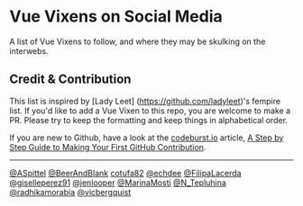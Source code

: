# Vue Vixens on Social Media
A list of Vue Vixens to follow, and where they may be skulking on the interwebs.

## Credit & Contribution
This list is inspired by [Lady Leet] (https://github.com/ladyleet)'s fempire list. If you'd like to add a Vue Vixen to this repo, you are welcome to make a PR. Please try to keep the formatting and keep things in alphabetical order. 

If you are new to Github, have a look at the [codeburst.io](https://codeburst.io/) article, [A Step by Step Guide to Making Your First GitHub Contribution](https://codeburst.io/a-step-by-step-guide-to-making-your-first-github-contribution-5302260a2940). 

***

[@ASpittel](https://twitter.com/ASpittel)
[@BeerAndBlank](https://twitter.com/BeerAndBlank)
[cotufa82](https://twitter.com/cotufa82)
[@echdee](https://twitter.com/echdee)
[@FilipaLacerda](https://twitter.com/FilipaLacerda)
[@giselleperez91](https://twitter.com/giselleperez91)
[@jenlooper](https://twitter.com/jenlooper)
[@MarinaMosti](https://twitter.com/MarinaMosti)
[@N_Tepluhina](https://twitter.com/N_Tepluhina)
[@radhikamorabia](https://twitter.com/radhikamorabia)
[@vicbergquist](https://twitter.com/vicbergquist)
